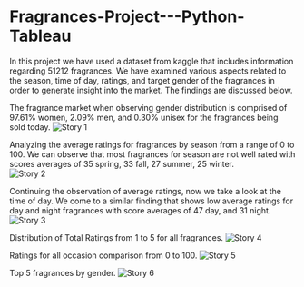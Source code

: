 # Fragrances-Project---Python-Tableau

In this project we have used a dataset from kaggle that includes information regarding 51212 fragrances. We have examined various aspects related to the season, time of day, ratings, and target gender of the fragrances in order to generate insight into the market. The findings are discussed below.

The fragrance market when observing gender distribution is comprised of 97.61% women, 2.09% men, and 0.30% unisex for the fragrances being sold today.
![Story 1](https://user-images.githubusercontent.com/79889633/134753169-d885054a-ac6a-4bef-b3b0-c7d918676c71.png)

Analyzing the average ratings for fragrances by season from a range of 0 to 100. We can observe that most fragrances for season are not well rated with scores averages of 35 spring, 33 fall, 27 summer, 25 winter.  
![Story 2](https://user-images.githubusercontent.com/79889633/134753449-ccedd467-e250-4cfb-a31f-55662d6a240a.png)

Continuing the observation of average ratings, now we take a look at the time of day. We come to a similar finding that shows low average ratings for day and night fragrances with score averages of 47 day, and 31 night.
![Story 3](https://user-images.githubusercontent.com/79889633/134753566-2bbafb9a-d9df-4640-9ea3-1f3c2dce7ea7.png)

Distribution of Total Ratings from 1 to 5 for all fragrances.
![Story 4](https://user-images.githubusercontent.com/79889633/134753662-1619fc6b-67f4-42b0-8648-dd3907b46b2c.png)


Ratings for all occasion comparison from 0 to 100.
![Story 5](https://user-images.githubusercontent.com/79889633/134753684-14d9a00f-061f-4ed3-8248-37ec30847972.png)

Top 5 fragrances by gender.
![Story 6](https://user-images.githubusercontent.com/79889633/134753699-45bb7cdf-ff8f-4454-9d0e-7ed590af4f8d.png)
